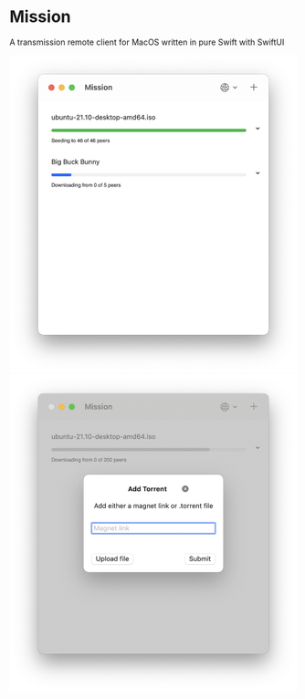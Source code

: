 # Mission

A transmission remote client for MacOS written in pure Swift with SwiftUI

![Screenshot](/Screenshots/Downloading-Seeding-Scrot.png)
![Screenshot](/Screenshots/Add-Torrent-Scrot.png)
